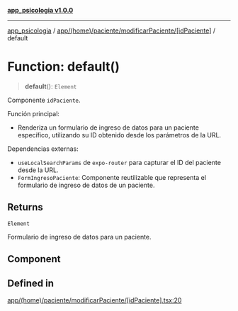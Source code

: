 [**app_psicologia v1.0.0**](../../../../../../README.md)

***

[app_psicologia](../../../../../../modules.md) / [app/(home)/paciente/modificarPaciente/\[idPaciente\]](../README.md) / default

# Function: default()

> **default**(): `Element`

Componente `idPaciente`.

Función principal:
- Renderiza un formulario de ingreso de datos para un paciente específico, utilizando su ID obtenido desde los parámetros de la URL.

Dependencias externas:
- `useLocalSearchParams` de `expo-router` para capturar el ID del paciente desde la URL.
- `FormIngresoPaciente`: Componente reutilizable que representa el formulario de ingreso de datos de un paciente.

## Returns

`Element`

Formulario de ingreso de datos para un paciente.

## Component

## Defined in

[app/(home)/paciente/modificarPaciente/\[idPaciente\].tsx:20](https://github.com/XxtbmfxX/app_psicologia/blob/da762f4f9225edbb02c8e13dfe2f9bc7ae75eef5/app/(home)/paciente/modificarPaciente/[idPaciente].tsx#L20)
